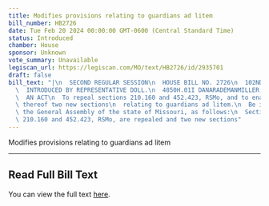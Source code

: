 ```yaml
---
title: Modifies provisions relating to guardians ad litem
bill_number: HB2726
date: Tue Feb 20 2024 00:00:00 GMT-0600 (Central Standard Time)
status: Introduced
chamber: House
sponsor: Unknown
vote_summary: Unavailable
legiscan_url: https://legiscan.com/MO/text/HB2726/id/2935701
draft: false
bill_text: "|\n  SECOND REGULAR SESSION\n  HOUSE BILL NO. 2726\n  102ND GENERAL ASSEMBLY\n\
  \  INTRODUCED BY REPRESENTATIVE DOLL.\n  4850H.01I DANARADEMANMILLER,ChiefClerk\n\
  \  AN ACT\n  To repeal sections 210.160 and 452.423, RSMo, and to enact in lieu\
  \ thereof two new sections\n  relating to guardians ad litem.\n  Be it enacted by\
  \ the General Assembly of the state of Missouri, as follows:\n  Section A. Sections\
  \ 210.160 and 452.423, RSMo, are repealed and two new sections"
---
```

Modifies provisions relating to guardians ad litem

---

## Read Full Bill Text

You can view the full text [here](https://legiscan.com/MO/text/HB2726/id/2935701).

